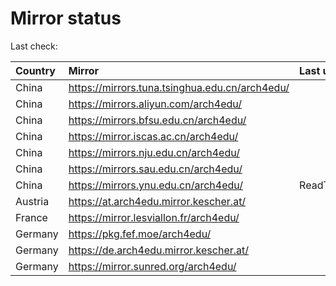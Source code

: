 <script src="./time.js"></script>
# Mirror status
Last check: <script type="text/javascript">localize(1681410131.036651);</script>

|Country|Mirror|Last update|
|:------|:-----|:----------|
|China|https://mirrors.tuna.tsinghua.edu.cn/arch4edu/|<script type="text/javascript">localize(1681367560);</script>|
|China|https://mirrors.aliyun.com/arch4edu/|<script type="text/javascript">localize(1681324254);</script>|
|China|https://mirrors.bfsu.edu.cn/arch4edu/|<script type="text/javascript">localize(1681367560);</script>|
|China|https://mirror.iscas.ac.cn/arch4edu/|<script type="text/javascript">localize(1681367560);</script>|
|China|https://mirrors.nju.edu.cn/arch4edu/|<script type="text/javascript">localize(1681367560);</script>|
|China|https://mirrors.sau.edu.cn/arch4edu/|<script type="text/javascript">localize(1673850842);</script>|
|China|https://mirrors.ynu.edu.cn/arch4edu/|ReadTimeout|
|Austria|https://at.arch4edu.mirror.kescher.at/|<script type="text/javascript">localize(1681367560);</script>|
|France|https://mirror.lesviallon.fr/arch4edu/|<script type="text/javascript">localize(1681367560);</script>|
|Germany|https://pkg.fef.moe/arch4edu/|<script type="text/javascript">localize(1681367560);</script>|
|Germany|https://de.arch4edu.mirror.kescher.at/|<script type="text/javascript">localize(1681367560);</script>|
|Germany|https://mirror.sunred.org/arch4edu/|<script type="text/javascript">localize(1681367560);</script>|

<script src="./tablefilter/tablefilter.js"></script>
<script src="./table.js"></script>